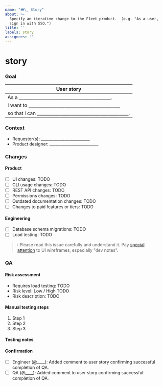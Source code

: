 ```yaml
---
name: "🎟\_ Story"
about: >-
  Specify an iterative change to the Fleet product.  (e.g. "As a user, I want to
  sign in with SSO.")
title: ''
labels: story
assignees: ''
---
```


# story

### Goal

| User story                                                                                        |
| ------------------------------------------------------------------------------------------------- |
| As a \_\_\_\_\_\_\_\_\_\_\_\_\_\_\_\_\_\_\_\_\_\_\_\_\_\_\_\_\_\_\_\_\_\_\_\_\_\_\_\_\_,          |
| I want to \_\_\_\_\_\_\_\_\_\_\_\_\_\_\_\_\_\_\_\_\_\_\_\_\_\_\_\_\_\_\_\_\_\_\_\_\_\_\_\_\_      |
| so that I can \_\_\_\_\_\_\_\_\_\_\_\_\_\_\_\_\_\_\_\_\_\_\_\_\_\_\_\_\_\_\_\_\_\_\_\_\_\_\_\_\_. |

### Context

* Requestor(s): \_\_\_\_\_\_\_\_\_\_\_\_\_\_\_\_\_\_\_\_\_\_\_\_\_
* Product designer: \_\_\_\_\_\_\_\_\_\_\_\_\_\_\_\_\_\_\_\_\_\_\_\_\_

### Changes

#### Product

* [ ] UI changes: TODO
* [ ] CLI usage changes: TODO
* [ ] REST API changes: TODO
* [ ] Permissions changes: TODO
* [ ] Outdated documentation changes: TODO
* [ ] Changes to paid features or tiers: TODO

#### Engineering

* [ ] Database schema migrations: TODO
* [ ] Load testing: TODO

> ℹ️  Please read this issue carefully and understand it. Pay [special attention](https://fleetdm.com/handbook/company/development-groups#developing-from-wireframes) to UI wireframes, especially "dev notes".

### QA

#### Risk assessment

* Requires load testing: TODO
* Risk level: Low / High TODO
* Risk description: TODO

#### Manual testing steps

1. Step 1
2. Step 2
3. Step 3

#### Testing notes

#### Confirmation

* [ ] Engineer (@\_\_\_\_): Added comment to user story confirming successful completion of QA.
* [ ] QA (@\_\_\_\_): Added comment to user story confirming successful completion of QA.
